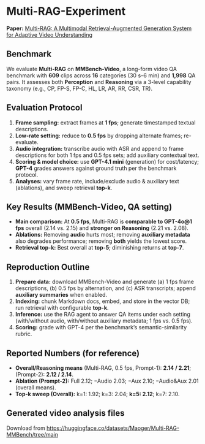 # Multi-RAG-Experiment

**Paper:** [Multi-RAG: A Multimodal Retrieval-Augmented Generation System for Adaptive Video Understanding](https://arxiv.org/abs/2505.23990)

## Benchmark
We evaluate **Multi-RAG** on **MMBench-Video**, a long-form video QA benchmark with **609** clips across **16** categories (30 s–6 min) and **1,998** QA pairs. It assesses both **Perception** and **Reasoning** via a 3-level capability taxonomy (e.g., CP, FP-S, FP-C, HL, LR, AR, RR, CSR, TR).

## Evaluation Protocol
1. **Frame sampling:** extract frames at **1 fps**; generate timestamped textual descriptions.
2. **Low-rate setting:** reduce to **0.5 fps** by dropping alternate frames; re-evaluate.
3. **Audio integration:** transcribe audio with ASR and append to frame descriptions for both 1 fps and 0.5 fps sets; add auxiliary contextual text.
4. **Scoring & model choice:** use **GPT-4.1 mini** (generation) for cost/latency; **GPT-4** grades answers against ground truth per the benchmark protocol.
5. **Analyses:** vary frame rate, include/exclude audio & auxiliary text (ablations), and sweep retrieval **top-k**.

## Key Results (MMBench-Video, QA setting)
- **Main comparison:** At **0.5 fps**, Multi-RAG is **comparable to GPT-4o@1 fps** overall (2.14 vs. 2.15) and **stronger on Reasoning** (2.21 vs. 2.08).
- **Ablations:** Removing **audio** hurts most; removing **auxiliary metadata** also degrades performance; removing **both** yields the lowest score.
- **Retrieval top-k:** Best overall at **top-5**; diminishing returns at **top-7**.

## Reproduction Outline
1. **Prepare data:** download MMBench-Video and generate (a) 1 fps frame descriptions, (b) 0.5 fps by alternation, and (c) ASR transcripts; append **auxiliary summaries** when enabled.
2. **Indexing:** chunk Markdown docs, embed, and store in the vector DB; run retrieval with configurable **top-k**.
3. **Inference:** use the RAG agent to answer QA items under each setting (with/without audio, with/without auxiliary metadata; 1 fps vs. 0.5 fps).
4. **Scoring:** grade with GPT-4 per the benchmark’s semantic-similarity rubric.

## Reported Numbers (for reference)
- **Overall/Reasoning means** (Multi-RAG, 0.5 fps, Prompt-1): **2.14 / 2.21**; (Prompt-2): **2.12 / 2.14**.
- **Ablation (Prompt-2):** Full 2.12; −Audio 2.03; −Aux 2.10; −Audio&Aux 2.01 (overall means).
- **Top-k sweep (Overall):** k=1: 1.92; k=3: 2.04; **k=5: 2.12**; k=7: 2.10.

## Generated video analysis files
Download from https://huggingface.co/datasets/Maoger/Multi-RAG-MMBench/tree/main
